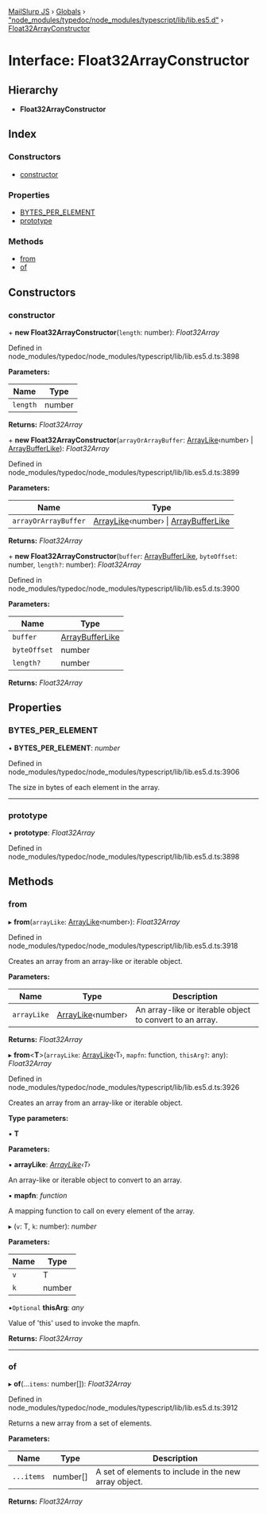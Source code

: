 [MailSlurp JS](../README.md) › [Globals](../globals.md) › ["node_modules/typedoc/node_modules/typescript/lib/lib.es5.d"](../modules/_node_modules_typedoc_node_modules_typescript_lib_lib_es5_d_.md) › [Float32ArrayConstructor](_node_modules_typedoc_node_modules_typescript_lib_lib_es5_d_.float32arrayconstructor.md)

# Interface: Float32ArrayConstructor

## Hierarchy

* **Float32ArrayConstructor**

## Index

### Constructors

* [constructor](_node_modules_typedoc_node_modules_typescript_lib_lib_es5_d_.float32arrayconstructor.md#constructor)

### Properties

* [BYTES_PER_ELEMENT](_node_modules_typedoc_node_modules_typescript_lib_lib_es5_d_.float32arrayconstructor.md#bytes_per_element)
* [prototype](_node_modules_typedoc_node_modules_typescript_lib_lib_es5_d_.float32arrayconstructor.md#prototype)

### Methods

* [from](_node_modules_typedoc_node_modules_typescript_lib_lib_es5_d_.float32arrayconstructor.md#from)
* [of](_node_modules_typedoc_node_modules_typescript_lib_lib_es5_d_.float32arrayconstructor.md#of)

## Constructors

###  constructor

\+ **new Float32ArrayConstructor**(`length`: number): *Float32Array*

Defined in node_modules/typedoc/node_modules/typescript/lib/lib.es5.d.ts:3898

**Parameters:**

Name | Type |
------ | ------ |
`length` | number |

**Returns:** *Float32Array*

\+ **new Float32ArrayConstructor**(`arrayOrArrayBuffer`: [ArrayLike](_node_modules_typedoc_node_modules_typescript_lib_lib_es5_d_.arraylike.md)‹number› | [ArrayBufferLike](../modules/_node_modules_typedoc_node_modules_typescript_lib_lib_es5_d_.md#arraybufferlike)): *Float32Array*

Defined in node_modules/typedoc/node_modules/typescript/lib/lib.es5.d.ts:3899

**Parameters:**

Name | Type |
------ | ------ |
`arrayOrArrayBuffer` | [ArrayLike](_node_modules_typedoc_node_modules_typescript_lib_lib_es5_d_.arraylike.md)‹number› &#124; [ArrayBufferLike](../modules/_node_modules_typedoc_node_modules_typescript_lib_lib_es5_d_.md#arraybufferlike) |

**Returns:** *Float32Array*

\+ **new Float32ArrayConstructor**(`buffer`: [ArrayBufferLike](../modules/_node_modules_typedoc_node_modules_typescript_lib_lib_es5_d_.md#arraybufferlike), `byteOffset`: number, `length?`: number): *Float32Array*

Defined in node_modules/typedoc/node_modules/typescript/lib/lib.es5.d.ts:3900

**Parameters:**

Name | Type |
------ | ------ |
`buffer` | [ArrayBufferLike](../modules/_node_modules_typedoc_node_modules_typescript_lib_lib_es5_d_.md#arraybufferlike) |
`byteOffset` | number |
`length?` | number |

**Returns:** *Float32Array*

## Properties

###  BYTES_PER_ELEMENT

• **BYTES_PER_ELEMENT**: *number*

Defined in node_modules/typedoc/node_modules/typescript/lib/lib.es5.d.ts:3906

The size in bytes of each element in the array.

___

###  prototype

• **prototype**: *Float32Array*

Defined in node_modules/typedoc/node_modules/typescript/lib/lib.es5.d.ts:3898

## Methods

###  from

▸ **from**(`arrayLike`: [ArrayLike](_node_modules_typedoc_node_modules_typescript_lib_lib_es5_d_.arraylike.md)‹number›): *Float32Array*

Defined in node_modules/typedoc/node_modules/typescript/lib/lib.es5.d.ts:3918

Creates an array from an array-like or iterable object.

**Parameters:**

Name | Type | Description |
------ | ------ | ------ |
`arrayLike` | [ArrayLike](_node_modules_typedoc_node_modules_typescript_lib_lib_es5_d_.arraylike.md)‹number› | An array-like or iterable object to convert to an array.  |

**Returns:** *Float32Array*

▸ **from**<**T**>(`arrayLike`: [ArrayLike](_node_modules_typedoc_node_modules_typescript_lib_lib_es5_d_.arraylike.md)‹T›, `mapfn`: function, `thisArg?`: any): *Float32Array*

Defined in node_modules/typedoc/node_modules/typescript/lib/lib.es5.d.ts:3926

Creates an array from an array-like or iterable object.

**Type parameters:**

▪ **T**

**Parameters:**

▪ **arrayLike**: *[ArrayLike](_node_modules_typedoc_node_modules_typescript_lib_lib_es5_d_.arraylike.md)‹T›*

An array-like or iterable object to convert to an array.

▪ **mapfn**: *function*

A mapping function to call on every element of the array.

▸ (`v`: T, `k`: number): *number*

**Parameters:**

Name | Type |
------ | ------ |
`v` | T |
`k` | number |

▪`Optional`  **thisArg**: *any*

Value of 'this' used to invoke the mapfn.

**Returns:** *Float32Array*

___

###  of

▸ **of**(...`items`: number[]): *Float32Array*

Defined in node_modules/typedoc/node_modules/typescript/lib/lib.es5.d.ts:3912

Returns a new array from a set of elements.

**Parameters:**

Name | Type | Description |
------ | ------ | ------ |
`...items` | number[] | A set of elements to include in the new array object.  |

**Returns:** *Float32Array*
